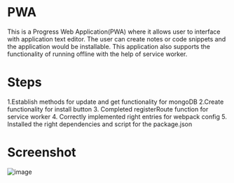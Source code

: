 # PWA
This is a Progress Web Application(PWA) where it allows user to interface with application text editor. The user can create notes or code snippets and the application would be installable. This application also supports the functionality of running offline with the help of service worker.

# Steps
1.Establish methods for update and get functionality for mongoDB
2.Create functionality for install button
3. Completed registerRoute function for service worker
4. Correctly implemented right entries for webpack config
5. Installed the right dependencies and script for the package.json

# Screenshot
![image](https://github.com/OppedRawen/PWA/assets/95009568/c8bc35ea-40bf-45e1-bf57-8fa39feca04d)
